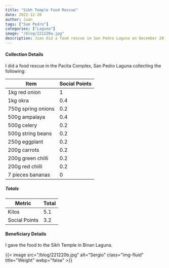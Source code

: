 ```yaml
---
title: "Sikh Temple Food Rescue"
date: 2022-12-20
author: Juan
tags: ["San Pedro"]
categories: ["Laguna"]
image: "/blog/221220a.jpg"
description: Juan did a food rescue in San Pedro Laguna on December 20
---
```



#### Collection Details

I did a food rescue in the Pacita Complex, San Pedro Laguna collecting the following:

Item | Social Points
--- | ---
1kg red onion | 1 
1kg okra | 0.4 
750g spring onions | 0.2
500g ampalaya | 0.4
500g celery | 0.2
500g string beans | 0.2
250g eggplant | 0.2
200g carrots | 0.2
200g green chilli | 0.2
200g red chilli | 0.2
7 pieces bananas | 0


##### Totals

Metric | Total
--- | ---
Kilos | 5.1
Social Points | 3.2


#### Beneficiary Details

I gave the food to the Sikh Temple in Binan Laguna.

{{< image src="/blog/221220b.jpg" alt="Sergio" class="img-fluid" title="Weight" webp="false" >}}

